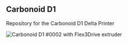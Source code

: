 ## Carbonoid D1
Repository for the Carbonoid D1 Delta Printer

![Carbonoid D1 #0002 with Flex3Drive extruder](https://raw.githubusercontent.com/Carbonoid/D1/raw/master/1.0/photos/D1%230002_F3D.jpg)
